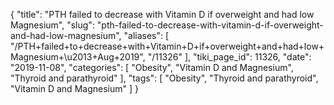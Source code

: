 {
    "title": "PTH failed to decrease with Vitamin D if overweight and had low Magnesium",
    "slug": "pth-failed-to-decrease-with-vitamin-d-if-overweight-and-had-low-magnesium",
    "aliases": [
        "/PTH+failed+to+decrease+with+Vitamin+D+if+overweight+and+had+low+Magnesium+\u2013+Aug+2019",
        "/11326"
    ],
    "tiki_page_id": 11326,
    "date": "2019-11-08",
    "categories": [
        "Obesity",
        "Vitamin D and Magnesium",
        "Thyroid and parathyroid"
    ],
    "tags": [
        "Obesity",
        "Thyroid and parathyroid",
        "Vitamin D and Magnesium"
    ]
}